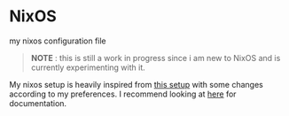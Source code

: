 # NixOS
my nixos configuration file

> **NOTE** : this is still a work in progress since i am new to NixOS and is currently experimenting with it. 

My nixos setup is heavily inspired from [this setup](https://github.com/MatthiasBenaets/nixos-config) with some changes according to my preferences. I recommend looking at [here](https://github.com/MatthiasBenaets/nixos-config#readme) for documentation.
